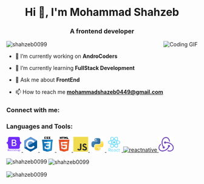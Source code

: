 <img src="[https://wallpaperaccess.com/full/1560511.jpg](https://w0.peakpx.com/wallpaper/963/804/HD-wallpaper-programmer-eat-sleep-code-repeat-thumbnail.jpg)" alt="">   
<h1 align="center">Hi 👋, I'm Mohammad Shahzeb</h1>          
<h3 align="center">A frontend developer</h3> 
<img src="https://media.tenor.com/flflC6GFzO8AAAAM/sultan-alrefaei-programmer.gif" alt="Coding GIF" align="right"> 
                            
  
<p align="left"> <img src="https://komarev.com/ghpvc/?username=shahzeb0099&label=Profile%20views&color=0e75b6&style=flat" alt="shahzeb0099" /> </p>

   
- 🔭 I’m currently working on **AndroCoders** 
    
- 🌱 I’m currently learning **FullStack Development** 

- 💬 Ask me about **FrontEnd** 

- 📫 How to reach me **mohammadshazeb0449@gmail.com**

<h3 align="left">Connect with me:</h3>
<p align="left">
</p> 

<h3 align="left">Languages and Tools:</h3>
<p align="left"> <a href="https://getbootstrap.com" target="_blank" rel="noreferrer"> <img src="https://raw.githubusercontent.com/devicons/devicon/master/icons/bootstrap/bootstrap-plain-wordmark.svg" alt="bootstrap" width="40" height="40"/> </a> <a href="https://www.cprogramming.com/" target="_blank" rel="noreferrer"> <img src="https://raw.githubusercontent.com/devicons/devicon/master/icons/c/c-original.svg" alt="c" width="40" height="40"/> </a> <a href="https://www.w3schools.com/css/" target="_blank" rel="noreferrer"> <img src="https://raw.githubusercontent.com/devicons/devicon/master/icons/css3/css3-original-wordmark.svg" alt="css3" width="40" height="40"/> </a> <a href="https://www.w3.org/html/" target="_blank" rel="noreferrer"> <img src="https://raw.githubusercontent.com/devicons/devicon/master/icons/html5/html5-original-wordmark.svg" alt="html5" width="40" height="40"/> </a> <a href="https://developer.mozilla.org/en-US/docs/Web/JavaScript" target="_blank" rel="noreferrer"> <img src="https://raw.githubusercontent.com/devicons/devicon/master/icons/javascript/javascript-original.svg" alt="javascript" width="40" height="40"/> </a> <a href="https://www.python.org" target="_blank" rel="noreferrer"> <img src="https://raw.githubusercontent.com/devicons/devicon/master/icons/python/python-original.svg" alt="python" width="40" height="40"/> </a> <a href="https://reactjs.org/" target="_blank" rel="noreferrer"> <img src="https://raw.githubusercontent.com/devicons/devicon/master/icons/react/react-original-wordmark.svg" alt="react" width="40" height="40"/> </a> <a href="https://reactnative.dev/" target="_blank" rel="noreferrer"> <img src="https://reactnative.dev/img/header_logo.svg" alt="reactnative" width="40" height="40"/> </a> <a href="https://redux.js.org" target="_blank" rel="noreferrer"> <img src="https://raw.githubusercontent.com/devicons/devicon/master/icons/redux/redux-original.svg" alt="redux" width="40" height="40"/> </a> </p>

<p><img align="left" src="https://github-readme-stats.vercel.app/api/top-langs?username=shahzeb0099&show_icons=true&locale=en&layout=compact" alt="shahzeb0099" /></p>

<p>&nbsp;<img align="center" src="https://github-readme-stats.vercel.app/api?username=shahzeb0099&show_icons=true&locale=en" alt="shahzeb0099" /></p>

<p><img align="center" src="https://github-readme-streak-stats.herokuapp.com/?user=shahzeb0099&" alt="shahzeb0099" /></p>
